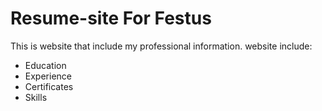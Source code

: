 # Resume-site For Festus
This is website that include my professional information.
website include:
- Education
- Experience
- Certificates
- Skills
